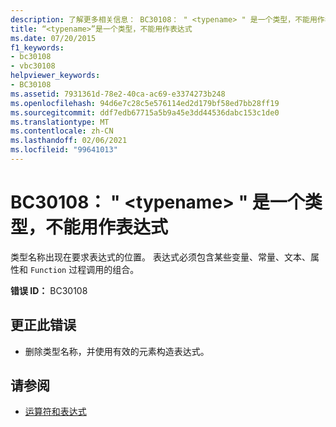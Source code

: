 ```yaml
---
description: 了解更多相关信息： BC30108： " <typename> " 是一个类型，不能用作表达式
title: “<typename>”是一个类型，不能用作表达式
ms.date: 07/20/2015
f1_keywords:
- bc30108
- vbc30108
helpviewer_keywords:
- BC30108
ms.assetid: 7931361d-78e2-40ca-ac69-e3374273b248
ms.openlocfilehash: 94d6e7c28c5e576114ed2d179bf58ed7bb28ff19
ms.sourcegitcommit: ddf7edb67715a5b9a45e3dd44536dabc153c1de0
ms.translationtype: MT
ms.contentlocale: zh-CN
ms.lasthandoff: 02/06/2021
ms.locfileid: "99641013"
---
```

# <a name="bc30108-typename-is-a-type-and-cannot-be-used-as-an-expression"></a>BC30108： " \<typename> " 是一个类型，不能用作表达式

类型名称出现在要求表达式的位置。 表达式必须包含某些变量、常量、文本、属性和 `Function` 过程调用的组合。

 **错误 ID：** BC30108

## <a name="to-correct-this-error"></a>更正此错误

- 删除类型名称，并使用有效的元素构造表达式。

## <a name="see-also"></a>请参阅

- [运算符和表达式](../../programming-guide/language-features/operators-and-expressions/index.md)
